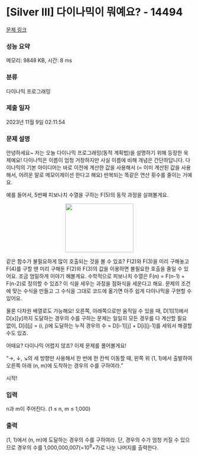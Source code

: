 # [Silver III] 다이나믹이 뭐예요? - 14494 

[문제 링크](https://www.acmicpc.net/problem/14494) 

### 성능 요약

메모리: 9848 KB, 시간: 8 ms

### 분류

다이나믹 프로그래밍

### 제출 일자

2023년 11월 9일 02:11:54

### 문제 설명

<p>안녕하세요~ 저는 오늘 다이나믹 프로그래밍(동적 계획법)을 설명하기 위해 등장한 욱제예요! 다이나믹은 이름이 엄청 거창하지만 사실 이름에 비해 개념은 간단하답니다. 다이나믹의 기본 아이디어는 바로 이전에 계산한 값을 사용해서 (= 이미 계산된 값을 사용해서, 어려운 말로 메모이제이션 한다고 해요) 반복되는 똑같은 연산 횟수를 줄이는 거예요.</p>

<p>예를 들어서, 5번째 피보나치 수열을 구하는 F(5)의 동작 과정을 살펴볼게요.</p>

<p style="text-align: center;"><img alt="" src="https://onlinejudgeimages.s3-ap-northeast-1.amazonaws.com/problem/14494/1.png" style="height:132px; width:184px"></p>

<p>같은 함수가 불필요하게 많이 호출되는 것을 볼 수 있죠? F(2)와 F(3)을 미리 구해놓고 F(4)를 구할 땐 미리 구해둔 F(2)와 F(3)의 값을 이용하면 불필요한 호출을 줄일 수 있어요. 조금 엄밀하게 이야기 해볼게요. 수학적으로 피보나치 수열은 F(n) = F(n-1) + F(n-2)로 정의할 수 있죠? 이 식을 세우는 과정을 점화식을 세운다고 해요. 문제의 조건에 맞는 수식을 만들고 그 수식을 그대로 코드에 옮기면 아주 쉽게 다이나믹을 구현할 수 있어요.</p>

<p>물론 다차원 배열로도 가능해요! 오른쪽, 아래쪽으로만 움직일 수 있을 때, D[1][1]에서 D[x][y]까지 도달하는 경우의 수를 구하는 문제는 일일히 모든 경우를 다 계산할 필요 없이, D[i][j] = (i, j)에 도달하는 누적 경우의 수 = D[i-1][j] + D[i][j-1]를 세워서 해결할 수도 있죠.</p>

<p>어때요? 다이나믹 어렵지 않죠? 이제 문제를 풀어볼게요!</p>

<p>“→, ↓, ↘의 세 방향만 사용해서 한 번에 한 칸씩 이동할 때, 왼쪽 위 (1, 1)에서 출발하여 오른쪽 아래 (n, m)에 도착하는 경우의 수를 구하여라.”</p>

<p>시작!</p>

### 입력 

 <p>n과 m이 주어진다. (1 ≤ n, m ≤ 1,000)</p>

### 출력 

 <p>(1, 1)에서 (n, m)에 도달하는 경우의 수를 구하여라. 단, 경우의 수가 엄청 커질 수 있으므로 경우의 수를 1,000,000,007(=10<sup>9</sup>+7)로 나눈 나머지를 출력한다.</p>

